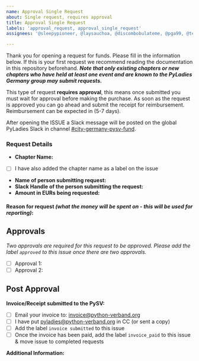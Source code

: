```yaml
---
name: Approval Single Request
about: Single request, requires approval
title: Approval Single Request
labels: 'approval_request, approval_single_request'
assignees: '@sleepypioneer, @laysauchoa, @discombobulateme, @pga99, @terezaif'

---
```


Thank you for opening a request for funds. Please fill in the information below. If this is your first request we recommend reading the documentation in this repository beforehand. ***Note that only existing chapters or new chapters who have held at least one event and are known to the PyLadies Germany group may submit requests.***

This type of request **requires approval**, this means once submitted you must wait for approval before making the purchase. As soon as the request is approved you can go ahead and submit the receipt for reimbursement. Reimbursement can be expected in (5-7 days).

After opening the ISSUE a Slack message will be posted on the global PyLadies Slack in channel [#city-germany-pysv-fund](https://pyladies.slack.com/archives/C06B761RX6X).

### Request Details
- **Chapter Name:**  <answer>
- [ ] I have also added the chapter name as a label on the issue
- **Name of person submitting request:**
- **Slack Handle of the person submitting the request:**
- **Amount in EURs being requested:**
#### Reason for request *(what the money will be spent on - this will be used for reporting)*:



## Approvals
*Two approvals are required for this request to be approved. Please add the label `approved` to this issue once there are two approvals.*

- [ ] Approval 1: <name-of-approver>
- [ ] Approval 2: <name-of-approver>

## Post Approval
**Invoice/Receipt submitted to the PySV:**
- [ ] Email your invoice to: [invoice@python-verband.org](mailto:invoice@python-verband.org)
- [ ] I have put pyladies@python-verband.org in CC (or sent a copy)
- [ ] Add the label `invoice submitted` to this issue
- [ ] Once the invoice has been paid, add the label `invoice_paid` to this issue & move issue to completed requests

**Additional Information:**

